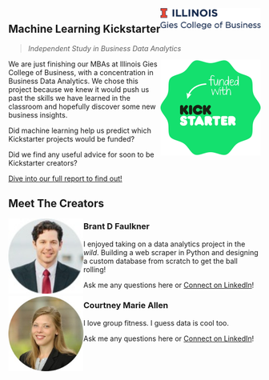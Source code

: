 
<img src="img/gies.png" align="right" width="200"/>

## Machine Learning Kickstarter
> _Independent Study in Business Data Analytics_

<img src="img/kickstarter.png" align="right" width="200"/>

We are just finishing our MBAs at Illinois Gies College of Business, with a concentration in Business Data Analytics. We chose this project because we knew it would push us past the skills we have learned in the classroom and hopefully discover some new business insights.

Did machine learning help us predict which Kickstarter projects would be funded?

Did we find any useful advice for soon to be Kickstarter creators?

[Dive into our full report to find out!](https://brantdfaulkner.github.io/Machine_Learning_Kickstarter/)



## Meet The Creators

<img src="img/brant.jpg" align="left" width="150"/>

### Brant D Faulkner


I enjoyed taking on a data analytics project in the _wild_. Building a web scraper in Python and designing a custom database from scratch to get the ball rolling!

Ask me any questions here or [Connect on LinkedIn](https://www.linkedin.com/in/brantdfaulkner/)!

<img src="img/courtney.jpg" align="left" width="150"/>

### Courtney Marie Allen

I love group fitness. I guess data is cool too.

Ask me any questions here or [Connect on LinkedIn](https://www.linkedin.com/in/courtneymarieallen/)!
